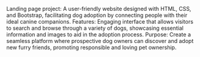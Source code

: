 Landing page project: A user-friendly website designed with HTML, CSS, and Bootstrap, facilitating dog adoption by connecting people with their ideal canine companions.
Features: Engaging interface that allows visitors to search and browse through a variety of dogs, showcasing essential information and images to aid in the adoption process.
Purpose: Create a seamless platform where prospective dog owners can discover and adopt new furry friends, promoting responsible and loving pet ownership.
